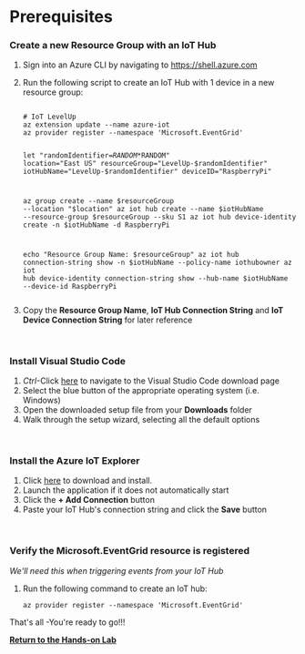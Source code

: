 <h1>Prerequisites</h1>

<h3>Create a new Resource Group with an IoT Hub</h3>
<ol>
<li>Sign into an Azure CLI by navigating to <a href="https://shell.azure.com" target="_blank">https://shell.azure.com</a>
<p>
<li>Run the following script to create an IoT Hub with 1 device in a new resource group:<br>
<pre><code class="lang-azurecli">
# IoT LevelUp
az extension update --name azure-iot
az provider register --namespace 'Microsoft.EventGrid'

let "randomIdentifier=$RANDOM*$RANDOM"
location="East US"
resourceGroup="LevelUp-$randomIdentifier"
iotHubName="LevelUp-$randomIdentifier"
deviceID="RaspberryPi"

az group create --name $resourceGroup --location "$location"
az iot hub create --name $iotHubName --resource-group $resourceGroup --sku S1 
az iot hub device-identity create -n $iotHubName -d RaspberryPi

echo "Resource Group Name: $resourceGroup"
az iot hub connection-string show -n $iotHubName --policy-name iothubowner
az iot hub device-identity connection-string show --hub-name $iotHubName --device-id RaspberryPi
</pre></code>
  <li>Copy the <b>Resource Group Name</b>, <b>IoT Hub Connection String</b> and <b>IoT Device Connection String</b> for later reference
</ol>
  <br>
<h3>Install Visual Studio Code</h3>
<ol>
  <li><i>Ctrl</i>-Click <a href="https://code.visualstudio.com/Download">here</a> to navigate to the Visual Studio Code download page
  <li>Select the blue button of the appropriate operating system (i.e. Windows)
  <li>Open the downloaded setup file from your <b>Downloads</b> folder
  <li>Walk through the setup wizard, selecting all the default options
</ol>
<br>
<h3>Install the Azure IoT Explorer</h3>
<ol>
<li>Click <a href="https://github.com/Azure/azure-iot-explorer/releases/download/v0.15.4/Azure.IoT.Explorer.Preview.0.15.4.msi">here</a> to download and install.
<li>Launch the application if it does not automatically start
<li>Click the <b>+ Add Connection</b> button
<li>Paste your IoT Hub's connection string and click the <b>Save</b> button
</ol>
<br>
<h3>Verify the Microsoft.EventGrid resource is registered</h3>
<i>We'll need this when triggering events from your IoT Hub</i><p>
<ol>
<li>Run the following command to create an IoT hub:<p>
<pre><code class="lang-azurecli">az provider register --namespace 'Microsoft.EventGrid'
</code></pre>
</ol>
<p>
That's all -You're ready to go!!!<p>
  <a href="README.md"><b>Return to the Hands-on Lab<b></a>
